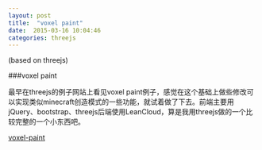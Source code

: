 ```yaml
---
layout: post
title:  "voxel paint"
date:  2015-03-16 10:04:46
categories: threejs
---
```

(based on threejs)

###voxel paint

最早在threejs的例子网站上看见voxel paint例子，感觉在这个基础上做些修改可以实现类似minecraft创造模式的一些功能，就试着做了下去。前端主要用jQuery、bootstrap、threejs后端使用LeanCloud，算是我用threejs做的一个比较完整的一个小东西吧。

[voxel-paint](http://gonster.github.io/helloThreeJS/voxel-paint)







